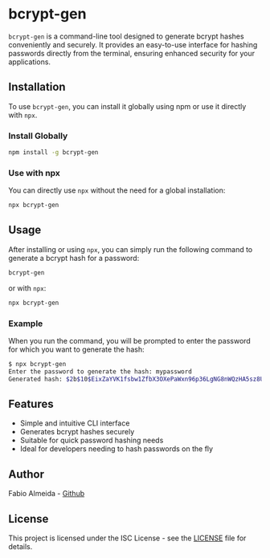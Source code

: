 # bcrypt-gen

`bcrypt-gen` is a command-line tool designed to generate bcrypt hashes conveniently and securely. It provides an easy-to-use interface for hashing passwords directly from the terminal, ensuring enhanced security for your applications.

## Installation

To use `bcrypt-gen`, you can install it globally using npm or use it directly with `npx`.

### Install Globally

```sh
npm install -g bcrypt-gen
```

### Use with npx

You can directly use `npx` without the need for a global installation:

```sh
npx bcrypt-gen
```

## Usage

After installing or using `npx`, you can simply run the following command to generate a bcrypt hash for a password:

```sh
bcrypt-gen
```

or with `npx`:

```sh
npx bcrypt-gen
```

### Example

When you run the command, you will be prompted to enter the password for which you want to generate the hash:

```sh
$ npx bcrypt-gen
Enter the password to generate the hash: mypassword
Generated hash: $2b$10$EixZaYVK1fsbw1ZfbX3OXePaWxn96p36LgNG8nWQzHA5sz8UCeQKG
```

## Features

- Simple and intuitive CLI interface
- Generates bcrypt hashes securely
- Suitable for quick password hashing needs
- Ideal for developers needing to hash passwords on the fly

## Author

Fabio Almeida - [Github](https://github.com/fabiorecife)

## License

This project is licensed under the ISC License - see the [LICENSE](LICENSE) file for details.